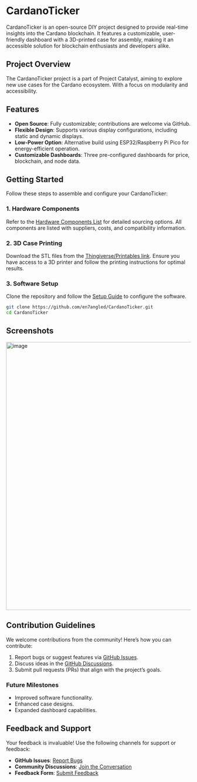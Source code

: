 
# CardanoTicker

CardanoTicker is an open-source DIY project designed to provide real-time insights into the Cardano blockchain. It features a customizable, user-friendly dashboard with a 3D-printed case for assembly, making it an accessible solution for blockchain enthusiasts and developers alike.

## Project Overview

The CardanoTicker project is a part of Project Catalyst, aiming to explore new use cases for the Cardano ecosystem. With a focus on modularity and accessibility.

## Features

- **Open Source**: Fully customizable; contributions are welcome via GitHub.
- **Flexible Design**: Supports various display configurations, including static and dynamic displays.
- **Low-Power Option**: Alternative build using ESP32/Raspberry Pi Pico for energy-efficient operation.
- **Customizable Dashboards**: Three pre-configured dashboards for price, blockchain, and node data.

## Getting Started

Follow these steps to assemble and configure your CardanoTicker:

### 1. Hardware Components

Refer to the [Hardware Components List](https://github.com/en7angled/CardanoTicker/blob/main/m1/hardware_components_list.md) for detailed sourcing options. All components are listed with suppliers, costs, and compatibility information.

### 2. 3D Case Printing

Download the STL files from the [Thingiverse/Printables link](https://www.printables.com/model/1145410-4-inch-display-case). Ensure you have access to a 3D printer and follow the printing instructions for optimal results.

### 3. Software Setup

Clone the repository and follow the [Setup Guide](#) to configure the software.

```bash
git clone https://github.com/en7angled/CardanoTicker.git
cd CardanoTicker
```

## Screenshots
<img width="730" alt="image" src="https://github.com/user-attachments/assets/138b09a5-7973-4604-8e68-effacddc3b99" />


## Contribution Guidelines

We welcome contributions from the community! Here’s how you can contribute:

1. Report bugs or suggest features via [GitHub Issues](#).
2. Discuss ideas in the [GitHub Discussions](#).
3. Submit pull requests (PRs) that align with the project’s goals.


### Future Milestones

- Improved software functionality.
- Enhanced case designs.
- Expanded dashboard capabilities.

## Feedback and Support

Your feedback is invaluable! Use the following channels for support or feedback:

- **GitHub Issues**: [Report Bugs](#)
- **Community Discussions**: [Join the Conversation](#)
- **Feedback Form**: [Submit Feedback](#)


